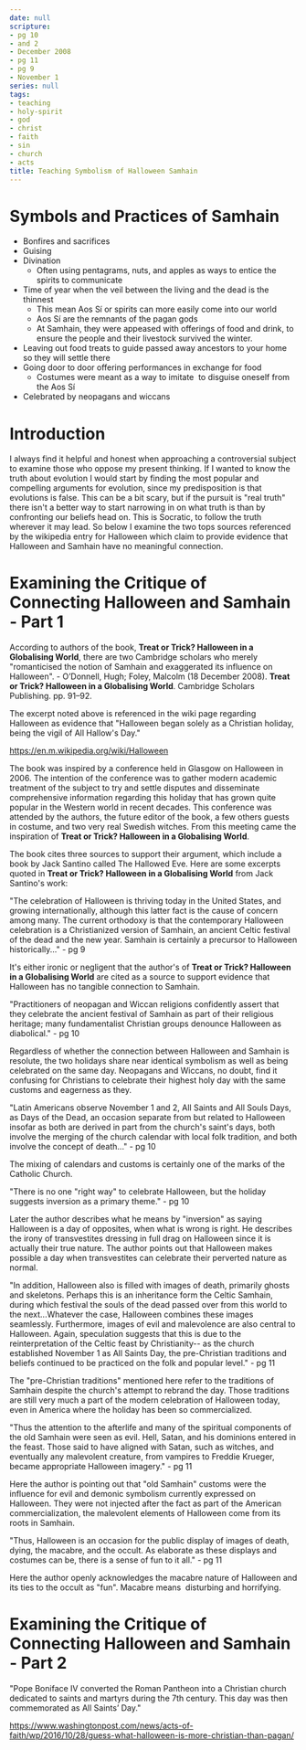 ```yaml
---
date: null
scripture:
- pg 10
- and 2
- December 2008
- pg 11
- pg 9
- November 1
series: null
tags:
- teaching
- holy-spirit
- god
- christ
- faith
- sin
- church
- acts
title: Teaching Symbolism of Halloween Samhain
---
```



#

# Symbols and Practices of Samhain

- Bonfires and sacrifices
- Guising
- Divination
    - Often using pentagrams, nuts, and apples as ways to entice the spirits to communicate
- Time of year when the veil between the living and the dead is the thinnest
    - This mean Aos Sí or spirits can more easily come into our world
    - Aos Sí are the remnants of the pagan gods
    - At Samhain, they were appeased with offerings of food and drink, to ensure the people and their livestock survived the winter.
- Leaving out food treats to guide passed away ancestors to your home so they will settle there
- Going door to door offering performances in exchange for food
    - Costumes were meant as a way to imitate  to disguise oneself from the Aos Sí
- Celebrated by neopagans and wiccans

# Introduction

I always find it helpful and honest when approaching a controversial subject to examine those who oppose my present thinking. If I wanted to know the truth about evolution I would start by finding the most popular and compelling arguments for evolution, since my predisposition is that evolutions is false. This can be a bit scary, but if the pursuit is "real truth" there isn't a better way to start narrowing in on what truth is than by confronting our beliefs head on. This is Socratic, to follow the truth wherever it may lead. So below I examine the two tops sources referenced by the wikipedia entry for Halloween which claim to provide evidence that Halloween and Samhain have no meaningful connection.

# Examining the Critique of Connecting Halloween and Samhain - Part 1

According to authors of the book, **Treat or Trick? Halloween in a Globalising World**, there are two Cambridge scholars who merely "romanticised the notion of Samhain and exaggerated its influence on Halloween". - O’Donnell, Hugh; Foley, Malcolm (18 December 2008). **Treat or Trick? Halloween in a Globalising World**. Cambridge Scholars Publishing. pp. 91–92.

The excerpt noted above is referenced in the wiki page regarding Halloween as evidence that "Halloween began solely as a Christian holiday, being the vigil of All Hallow's Day."

https://en.m.wikipedia.org/wiki/Halloween

The book was inspired by a conference held in Glasgow on Halloween in 2006. The intention of the conference was to gather modern academic treatment of the subject to try and settle disputes and disseminate comprehensive information regarding this holiday that has grown quite popular in the Western world in recent decades. This conference was attended by the authors, the future editor of the book, a few others guests in costume, and two very real Swedish witches. From this meeting came the inspiration of **Treat or Trick? Halloween in a Globalising World**.

The book cites three sources to support their argument, which include a book by Jack Santino called The Hallowed Eve. Here are some excerpts quoted in **Treat or Trick? Halloween in a Globalising World** from Jack Santino's work:

"The celebration of Halloween is thriving today in the United States, and growing internationally, although this latter fact is the cause of concern among many. The current orthodoxy is that the contemporary Halloween celebration is a Christianized version of Samhain, an ancient Celtic festival of the dead and the new year. Samhain is certainly a precursor to Halloween historically..." - pg 9

It's either ironic or negligent that the author's of **Treat or Trick? Halloween in a Globalising World** are cited as a source to support evidence that Halloween has no tangible connection to Samhain.

"Practitioners of neopagan and Wiccan religions confidently assert that they celebrate the ancient festival of Samhain as part of their religious heritage; many fundamentalist Christian groups denounce Halloween as diabolical." - pg 10

Regardless of whether the connection between Halloween and Samhain is resolute, the two holidays share near identical symbolism as well as being celebrated on the same day. Neopagans and Wiccans, no doubt, find it confusing for Christians to celebrate their highest holy day with the same customs and eagerness as they.

"Latin Americans observe November 1 and 2, All Saints and All Souls Days, as Days of the Dead, an occasion separate from but related to Halloween insofar as both are derived in part from the church's saint's days, both involve the merging of the church calendar with local folk tradition, and both involve the concept of death..." - pg 10

The mixing of calendars and customs is certainly one of the marks of the Catholic Church.

"There is no one "right way" to celebrate Halloween, but the holiday suggests inversion as a primary theme." - pg 10

Later the author describes what he means by "inversion" as saying Halloween is a day of opposites, when what is wrong is right. He describes the irony of transvestites dressing in full drag on Halloween since it is actually their true nature. The author points out that Halloween makes possible a day when transvestites can celebrate their perverted nature as normal.

"In addition, Halloween also is filled with images of death, primarily ghosts and skeletons. Perhaps this is an inheritance form the Celtic Samhain, during which festival the souls of the dead passed over from this world to the next...Whatever the case, Halloween combines these images seamlessly. Furthermore, images of evil and malevolence are also central to Halloween. Again, speculation suggests that this is due to the reinterpretation of the Celtic feast by Christianity-- as the church established November 1 as All Saints Day, the pre-Christian traditions and beliefs continued to be practiced on the folk and popular level." - pg 11

The "pre-Christian traditions" mentioned here refer to the traditions of Samhain despite the church's attempt to rebrand the day. Those traditions are still very much a part of the modern celebration of Halloween today, even in America where the holiday has been so commercialized.

"Thus the attention to the afterlife and many of the spiritual components of the old Samhain were seen as evil. Hell, Satan, and his dominions entered in the feast. Those said to have aligned with Satan, such as witches, and eventually any malevolent creature, from vampires to Freddie Krueger, became appropriate Halloween imagery." - pg 11

Here the author is pointing out that "old Samhain" customs were the influence for evil and demonic symbolism currently expressed on Halloween. They were not injected after the fact as part of the American commercialization, the malevolent elements of Halloween come from its roots in Samhain.

"Thus, Halloween is an occasion for the public display of images of death, dying, the macabre, and the occult. As elaborate as these displays and costumes can be, there is a sense of fun to it all." - pg 11

Here the author openly acknowledges the macabre nature of Halloween and its ties to the occult as "fun". Macabre means  disturbing and horrifying.

# Examining the Critique of Connecting Halloween and Samhain - Part 2

"Pope Boniface IV converted the Roman Pantheon into a Christian church dedicated to saints and martyrs during the 7th century. This day was then commemorated as All Saints’ Day."

https://www.washingtonpost.com/news/acts-of-faith/wp/2016/10/28/guess-what-halloween-is-more-christian-than-pagan/